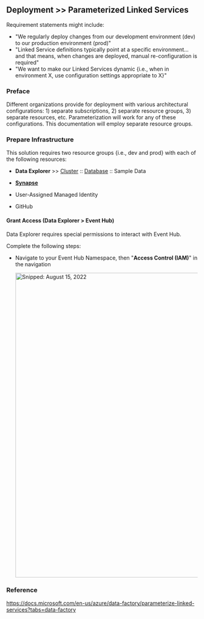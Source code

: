 ## Deployment >> Parameterized Linked Services

Requirement statements might include:

* "We regularly deploy changes from our development environment (dev) to our production environment (prod)"
* "Linked Service definitions typically point at a specific environment... and that means, when changes are deployed, manual re-configuration is required"
* "We want to make our Linked Services dynamic {i.e., when in environment X, use configuration settings appropriate to X}"

### Preface

Different organizations provide for deployment with various architectural configurations: 1) separate subscriptions, 2) separate resource groups, 3) separate resources, etc. Parameterization will work for any of these configurations. This documentation will employ separate resource groups.

### Prepare Infrastructure
This solution requires two resource groups {i.e., dev and prod} with each of the following resources:

* **Data Explorer** >> [Cluster](Infrastructure_DataExplorer_Cluster.md) :: [Database](Infrastructure_DataExplorer_Database.md) :: Sample Data
* [**Synapse**](Infrastructure_Synapse.md)
* User-Assigned Managed Identity

* GitHub

#### Grant Access (Data Explorer > Event Hub)
Data Explorer requires special permissions to interact with Event Hub.

Complete the following steps:

* Navigate to your Event Hub Namespace, then "**Access Control (IAM)**" in the navigation

  <img src="https://user-images.githubusercontent.com/44923999/184709205-5f6e8ad5-92fe-4577-b759-8e3b2b14dca4.png" width="800" title="Snipped: August 15, 2022" />

### Reference
https://docs.microsoft.com/en-us/azure/data-factory/parameterize-linked-services?tabs=data-factory
